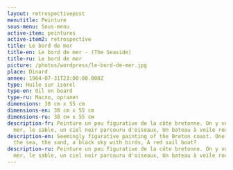 ```yaml
---
layout: retrospectivepost
menutitle: Peinture
sous-menu: Sous-menu
active-item: peintures
active-item2: retrospective
title: Le bord de mer
title-en: Le bord de mer - (The Seaside)
title-ru: Le bord de mer
picture: /photos/wordpress/le-bord-de-mer.jpg
place: Dinard
annee: 1964-07-31T23:00:00.000Z
type: Huile sur isorel
type-en: Oil on board
type-ru: Масло, оргалит
dimensions: 38 cm x 55 cm
dimensions-en: 38 cm x 55 cm
dimensions-ru: 38 см x 55 см
description-fr: Peinture un peu figurative de la côte bretonne. On y voit la
  mer, le sable, un ciel noir parcouru d'oiseaux, Un bateau à voile rouge ?
description-en: Seemingly figurative painting of the Breton coast. One can see
  the sea, the sand, a black sky with birds, A red sail boat?
description-ru: Peinture un peu figurative de la côte bretonne. On y voit la
  mer, le sable, un ciel noir parcouru d'oiseaux, Un bateau à voile rouge ?
---
```

